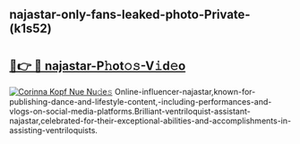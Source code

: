 ## najastar-only-fans​-leaked-photo​-Private-(k1s52)


# <h2><a href="https://mediaupload.pro?title=najastar&ref=git">🔗👉 🔴 najastar-P𝚑ot𝚘𝚜-V𝚒d𝚎o</a></h2>

[![Corinna Kopf Nue Nu𝚍e𝚜](https://i.imgur.com/0qMVB7G.gif)](https://mediaupload.pro?title=najastar&ref=git)
Online-influencer-najastar,known-for-publishing-dance-and-lifestyle-content,-including-performances-and-vlogs-on-social-media-platforms.Brilliant-ventriloquist-assistant-najastar,celebrated-for-their-exceptional-abilities-and-accomplishments-in-assisting-ventriloquists.  